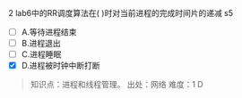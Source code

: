 2
lab6中的RR调度算法在( )时对当前进程的完成时间片的递减 s5
- [ ] A.等待进程结束　
- [ ] B.进程退出
- [ ] C.进程睡眠
- [x] D.进程被时钟中断打断

> 知识点：进程和线程管理。
> 出处：网络
> 难度：1
> D
